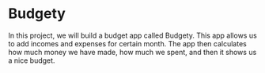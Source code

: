 # Budgety

In this project, we will build a budget app called Budgety. This app allows us to add incomes and expenses for certain month. The app then calculates how much money we have made, how much we spent, and then it shows us a nice budget.
